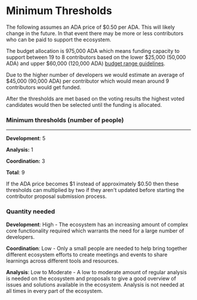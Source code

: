 # Minimum Thresholds

The following assumes an ADA price of $0.50 per ADA. This will likely change in the future. In that event there may be more or less contributors who can be paid to support the ecosystem.

The budget allocation is 975,000 ADA which means funding capacity to support between 19 to 8  contributors based on the lower $25,000 (50,000 ADA) and upper $60,000 (120,000 ADA) [budget range guidelines](budget-ranges-fund-9.md). &#x20;

Due to the higher number of developers we would estimate an average of $45,000 (90,000 ADA) per contributor which would mean around 9 contributors would get funded.

After the thresholds are met based on the voting results the highest voted candidates would then be selected until the funding is allocated.

### Minimum thresholds (number of people)

****

**Development**: 5

**Analysis:** 1

**Coordination:** 3

**Total**: 9



If the ADA price becomes $1 instead of approximately $0.50 then these thresholds can multiplied by two if they aren't updated before starting the contributor proposal submission process.



### Quantity needed

**Development**: High - The ecosystem has an increasing amount of complex core functionality required which warrants the need for a large number of developers.

**Coordination**: Low - Only a small people are needed to help bring together different ecosystem efforts to create meetings and events to share learnings across different tools and resources.

**Analysis**: Low to Moderate - A low to moderate amount of regular analysis is needed on the ecosystem and proposals to give a good overview of issues and solutions available in the ecosystem. Analysis is not needed at all times in every part of the ecosystem.
